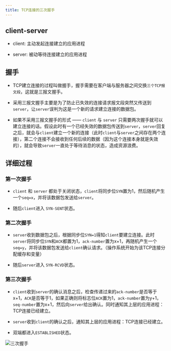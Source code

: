 ```yaml
---
title: TCP连接的三次握手
---
```

## client-server

- client: 主动发起连接建立的应用进程

- server: 被动等待连接建立的应用进程

## 握手

- TCP建立连接的过程叫做握手，握手需要在客户端与服务器之间交换`三个TCP报文段`，这就是三报文握手。

- 采用三报文握手主要是为了防止已失效的连接请求报文段突然又传送到`server`，让`server`误判为这是一个新的请求建立连接的数据包。

- 如果不采用三报文握手的形式 —— `client` 与 `server` 只需要两次握手就可以建立连接的话。假设此时有一个已经失效的数据包传送到`server`，`server`回复之后，就会与`client`建立一个新的连接（此时`client`与`server`之间存在两个连接），第二个连接不会接收到任何后续的数据（因为这个连接本身就是失效的），就会导致`server`一直处于等待消息的状态，造成资源浪费。

## 详细过程

### 第一次握手

- `client` 和 `server` 都处于关闭状态，`client`将同步位`SYN`置为1，然后随机产生一个`seq=x`，并将该数据包发送给`server`。

- 随后`client`进入 `SYN-SENT`状态。

### 第二次握手

- `server`收到数据包之后，根据同步位`SYN=1`得知`client`要建立连接。此时`server`将同步位`SYN`和`ACK`都置为1，`ack-number`置为x+1，再随机产生一个`seq=y`，并将该数据包发送给`client`确认请求。（操作系统开始为该TCP连接分配缓存和变量）

- 随后`server`进入 `SYN-RCVD`状态。

### 第三次握手

- `client`收到`server`的确认消息之后，检查传递过来的`ack-number`是否等于x+1，`ACK`是否等于1，如果正确则将标志位`ACK`置为1，`ack-number`置为y+1，`seq-number`置为x+1，然后向`server`给出确认。同时通知其上层的应用进程：TCP连接已经建立。

- `server`收到`client`的确认之后，通知其上层的应用进程：TCP连接已经建立。

- 双端都进入`ESTABLISHED`状态。

![三次握手](https://epiphany-platform.oss-cn-hangzhou.aliyuncs.com/network/%E4%B8%89%E6%AC%A1%E6%8F%A1%E6%89%8B.jpeg)